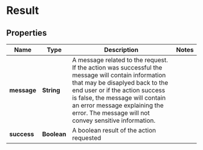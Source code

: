 
# Result

## Properties
Name | Type | Description | Notes
------------ | ------------- | ------------- | -------------
**message** | **String** | A message related to the request. If the action was successful the message will contain information that may be disaplyed back to the end user or if the action success is false, the message will contain an error message explaining the error. The message will not convey sensitive information. | 
**success** | **Boolean** | A boolean result of the action requested | 



